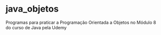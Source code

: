# java_objetos
Programas para praticar a Programação Orientada a Objetos no Módulo 8 do curso de Java pela Udemy
